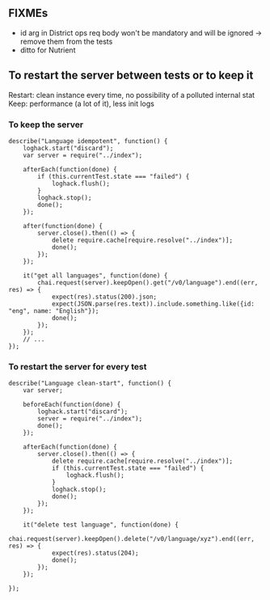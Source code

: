 ## FIXMEs

- id arg in District ops req body won't be mandatory and will be ignored -> remove them from the tests
- ditto for Nutrient



## To restart the server between tests or to keep it

Restart: clean instance every time, no possibility of a polluted internal stat
Keep: performance (a lot of it), less init logs


### To keep the server

```
describe("Language idempotent", function() {
    loghack.start("discard");
    var server = require("../index");
    
    afterEach(function(done) {
        if (this.currentTest.state === "failed") {
            loghack.flush();
        }
        loghack.stop();
        done();
    });

    after(function(done) {
        server.close().then(() => {
            delete require.cache[require.resolve("../index")];
            done();
        });
    });

    it("get all languages", function(done) {
        chai.request(server).keepOpen().get("/v0/language").end((err, res) => {
            expect(res).status(200).json;
            expect(JSON.parse(res.text)).include.something.like({id: "eng", name: "English"});
            done();
        });
    });
    // ...
});
```

### To restart the server for every test

```
describe("Language clean-start", function() {
    var server;

    beforeEach(function(done) {
        loghack.start("discard");
        server = require("../index");
        done();
    });

    afterEach(function(done) {
        server.close().then(() => {
            delete require.cache[require.resolve("../index")];
            if (this.currentTest.state === "failed") {
                loghack.flush();
            }
            loghack.stop();
            done();
        });
    });

    it("delete test language", function(done) {
        chai.request(server).keepOpen().delete("/v0/language/xyz").end((err, res) => {
            expect(res).status(204);
            done();
        });
    });

});
```

